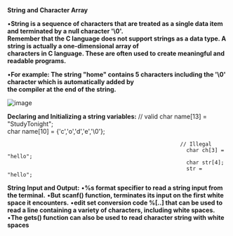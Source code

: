 
**String and Character Array**           

•**String is a sequence of characters that are treated as a single data item and terminated by a null character '\0'.                
Remember that the C language does not support strings as a data type. A string is actually a one-dimensional array of                         
characters in C language. These are often used to create meaningful and readable programs.**                    

•**For example: The string "home" contains 5 characters including the '\0' character which is automatically added by                      
the compiler at the end of the string.**                                  

![image](https://user-images.githubusercontent.com/85113970/141423603-508ba25d-fce8-41b0-bc3d-8966cec7805d.png)

**Declaring and Initializing a string variables:**
                                                            // valid
                                                             char name[13] = "StudyTonight";        
                                                             char name[10] = {'c','o','d','e','\0'};      

                                                           // Illegal
                                                             char ch[3] = "hello";    
                                                             char str[4];
                                                             str = "hello";                 
                                                             
**String Input and Output:**
 •**%s format specifier to read a string input from the terminal.**
 •**But scanf() function, terminates its input on the first white space it encounters.**
 •**edit set conversion code %[..] that can be used to read a line containing a variety of characters, including white spaces.**
 •**The gets() function can also be used to read character string with white spaces**                    
